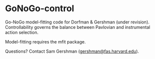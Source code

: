GoNoGo-control
====

Go-NoGo model-fitting code for Dorfman & Gershman (under revision). Controllability governs the balance between Pavlovian and instrumental action selection.

Model-fitting requires the mfit package.

Questions? Contact Sam Gershman (gershman@fas.harvard.edu).